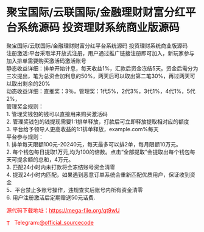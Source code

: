 # 聚宝国际/云联国际/金融理财财富分红平台系统源码 投资理财系统商业版源码

聚宝国际/云联国际/金融理财财富分红平台系统源码 投资理财系统商业版源码<br>注册激活:平台采取半开放式注册，用户通过推广链接注册即可加入，新玩家参与加入排单需要购买激活码激活账号<br>静态收益详细：排单开始计息，每天收益1%，汇款后资金冻结5天。资金后需分为三次提出，笔为总资金加利息的50%，两天后可以取出第二笔30%，再过两天可以取出剩余的20%<br>动态收益详细：直推奖：3％，管理奖：1代5%，2代3%，3代1%，4代1%，5代2%，<br>管理奖金规则：<br>1. 管理奖钱包的钱可以直接用来购买激活码<br>2. 管理奖钱包的钱提现需要1:1排单释放，打款后可立即释放提取相对应的额度<br>3. 平台给予领导人更高收益的1:1排单释放，example.com%每天<br>平台参与规则：<br>1. 排单每天限额100元-20240元，每天最多可以排2单，每月限额10万元。<br>2. 每个钱包每日提取1万元,均为100的倍数。点击“全部提取”会提取出每个钱包每天可提余额的总和，4万元。<br>3. 匹配24小时内未打款将会冻结账号资金清零<br>4. 提现24小时内匹配，如果遇到恶意订单系统会重新匹配优质用户，保证收到资金<br>5．平台禁止多账号操作，违规查实后账号内所有资金清零<br>6. 用户注册激活后定期赠送50元话费.<br>


<p style="color: red;">源代码下载地址：<a href="https://mega-file.org/qt9wU" style="color: red;">https://mega-file.org/qt9wU</a></p><p style="color: red;"><img src="https://cdn-icons-png.flaticon.com/512/2111/2111646.png" alt="Telegram Icon" style="width: 16px; vertical-align: middle; margin-right: 5px;">Telegram:<a href="https://t.me/official_sourcecode" style="color: red;">@official_sourcecode</a></p>